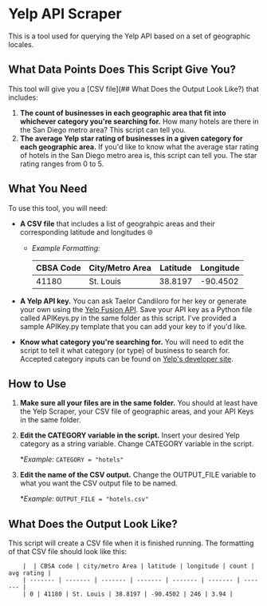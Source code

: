 # Yelp API Scraper
This is a tool used for querying the Yelp API based on a set of geographic locales.

## What Data Points Does This Script Give You?
This tool will give you a [CSV file](## What Does the Output Look Like?) that includes:
1. __The count of businesses in each geographic area that fit into whichever category you're searching for.__ How many hotels are there in the San Diego metro area? This script can tell you.
2. __The average Yelp star rating of businesses in a given category for each geographic area.__ If you'd like to know what the average star rating of hotels in the San Diego metro area is, this script can tell you. The star rating ranges from 0 to 5.

## What You Need
To use this tool, you will need:
* __A CSV file__ that includes a list of geograhpic areas and their corresponding latitude and longitudes :globe_with_meridians:
    * _Example Formatting:_

        | CBSA Code | City/Metro Area | Latitude | Longitude |
        | ------- | ------- | ------- | ------- |
        | 41180 | St. Louis | 38.8197 | -90.4502 |

* __A Yelp API key.__ You can ask Taelor Candiloro for her key or generate your own using the [Yelp Fusion API](https://www.yelp.com/developers/documentation/v3/authentication). Save your API key as a Python file called APIKeys.py in the same folder as this script. I've provided a sample APIKey.py template that you can add your key to if you'd like.
* __Know what category you're searching for.__ You will need to edit the script to tell it what category (or type) of business to search for. Accepted category inputs can be found on [Yelp's developer site](https://www.yelp.com/developers/documentation/v3/all_category_list).

## How to Use
1. __Make sure all your files are in the same folder.__ You should at least have the Yelp Scraper, your CSV file of geographic areas, and your API Keys in the same folder.
2. __Edit the CATEGORY variable in the script.__ Insert your desired Yelp category as a string variable. Change CATEGORY variable in the script.

    *_Example:_
        ```
        CATEGORY = "hotels"
        ```
3. __Edit the name of the CSV output.__ Change the OUTPUT_FILE variable to what you want the CSV output file to be named.

    *_Example:_
        ```
        OUTPUT_FILE = "hotels.csv"
        ```

## What Does the Output Look Like?
This script will create a CSV file when it is finished running. The formatting of that CSV file should look like this:

        |  | CBSA code | city/metro Area | latitude | longitude | count | avg rating |
        | ------- | ------- | ------- | ------- | ------- | ------- | ------- |
        | 0 | 41180 | St. Louis | 38.8197 | -90.4502 | 246 | 3.94 |
